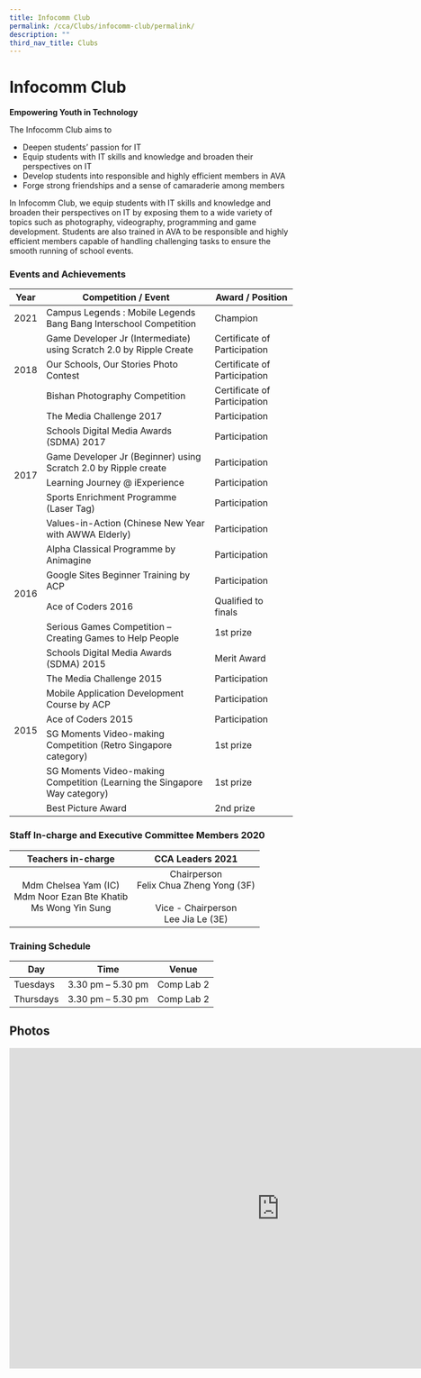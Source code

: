 ```yaml
---
title: Infocomm Club
permalink: /cca/Clubs/infocomm-club/permalink/
description: ""
third_nav_title: Clubs
---
```

Infocomm Club
=============

**Empowering Youth in Technology**

The Infocomm Club aims to

*   Deepen students’ passion for IT
*   Equip students with IT skills and knowledge and broaden their perspectives on IT
*   Develop students into responsible and highly efficient members in AVA
*   Forge strong friendships and a sense of camaraderie among members

In Infocomm Club, we equip students with IT skills and knowledge and broaden their perspectives on IT by exposing them to a wide variety of topics such as photography, videography, programming and game development. Students are also trained in AVA to be responsible and highly efficient members capable of handling challenging tasks to ensure the smooth running of school events.

### Events and Achievements

<table>
<thead>
  <tr>
    <th>Year</th>
    <th>Competition / Event</th>
    <th>Award / Position</th>
  </tr>
</thead>
<tbody>
  <tr>
    <td>2021</td>
    <td>Campus Legends : Mobile Legends Bang Bang Interschool Competition</td>
    <td>Champion<br></td>
  </tr>
  <tr>
    <td rowspan="3">2018</td>
    <td>Game Developer Jr (Intermediate) using Scratch 2.0 by Ripple Create</td>
    <td>Certificate of Participation<br></td>
  </tr>
  <tr>
    <td>Our Schools, Our Stories Photo Contest</td>
    <td>Certificate of Participation </td>
  </tr>
  <tr>
    <td>Bishan Photography Competition</td>
    <td>Certificate of Participation </td>
  </tr>
  <tr>
    <td rowspan="6">2017</td>
    <td>The Media Challenge 2017</td>
    <td>Participation</td>
  </tr>
  <tr>
    <td>Schools Digital Media Awards (SDMA) 2017  </td>
    <td>Participation</td>
  </tr>
  <tr>
    <td>Game Developer Jr (Beginner) using Scratch 2.0 by Ripple create</td>
    <td>Participation</td>
  </tr>
  <tr>
    <td>Learning Journey @ iExperience</td>
    <td>Participation</td>
  </tr>
  <tr>
    <td>Sports Enrichment Programme (Laser Tag)</td>
    <td>Participation</td>
  </tr>
  <tr>
    <td>Values-in-Action (Chinese New Year with AWWA Elderly)</td>
    <td>Participation</td>
  </tr>
  <tr>
    <td rowspan="4">2016</td>
    <td>Alpha Classical Programme by Animagine</td>
    <td>Participation</td>
  </tr>
  <tr>
    <td>Google Sites Beginner Training by ACP</td>
    <td>Participation</td>
  </tr>
  <tr>
    <td>Ace of Coders 2016</td>
    <td>Qualified to finals</td>
  </tr>
  <tr>
    <td>Serious Games Competition – Creating Games to Help People</td>
    <td>1st prize</td>
  </tr>
  <tr>
    <td rowspan="7">2015</td>
    <td>Schools Digital Media Awards (SDMA) 2015</td>
    <td>Merit Award</td>
  </tr>
  <tr>
    <td>The Media Challenge 2015</td>
    <td>Participation</td>
  </tr>
  <tr>
    <td>Mobile Application Development Course by ACP</td>
    <td>Participation</td>
  </tr>
  <tr>
    <td>Ace of Coders 2015</td>
    <td>Participation</td>
  </tr>
  <tr>
    <td>SG Moments Video-making Competition (Retro Singapore category)</td>
    <td>1st prize</td>
  </tr>
  <tr>
    <td>SG Moments Video-making Competition (Learning the Singapore Way category)</td>
    <td>1st prize</td>
  </tr>
  <tr>
    <td>Best Picture Award</td>
    <td>2nd prize</td>
  </tr>
</tbody>
</table>

### Staff In-charge and Executive Committee Members 2020

| Teachers in-charge 	| CCA Leaders 2021 	|
|:---:	|:---:	|
| Mdm Chelsea Yam (IC)<br>Mdm Noor Ezan Bte Khatib<br>Ms Wong Yin Sung 	| Chairperson<br>Felix Chua Zheng Yong (3F)<br><br>Vice - Chairperson<br>Lee Jia Le (3E) 	|

### Training Schedule

| Day | Time | Venue |
| --- | --- | --- |
| Tuesdays | 3.30 pm – 5.30 pm | Comp Lab 2 |
| Thursdays | 3.30 pm – 5.30 pm | Comp Lab 2 |

Photos
------

<iframe allowfullscreen="true" height="569" width="960" frameborder="0" src="https://docs.google.com/presentation/d/e/2PACX-1vQZRE7LFVPpwUk8kAGXGvflp0_tq6kzQR616KXgdYYdByVgYsYan5_wczwI6_94QQE9WKURjDiiXCFi/embed?start=false&amp;loop=false&amp;delayms=3000"></iframe>